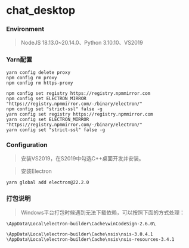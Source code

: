 # chat_desktop

### Environment

> NodeJS 18.13.0~20.14.0、Python 3.10.10、VS2019


### Yarn配置

```shell
yarn config delete proxy
npm config rm proxy
npm config rm https-proxy
```

```shell
npm config set registry https://registry.npmmirror.com
npm config set ELECTRON_MIRROR "https://registry.npmmirror.com/-/binary/electron/"
npm config set "strict-ssl" false -g
yarn config set registry https://registry.npmmirror.com
yarn config set ELECTRON_MIRROR "https://registry.npmmirror.com/-/binary/electron/"
yarn config set "strict-ssl" false -g
```

### Configuration

> 安装VS2019，在S2019中勾选C++桌面开发并安装。

> 安装Electron

```shell
yarn global add electron@22.2.0
```

### 打包说明

> Windows平台打包时候遇到无法下载依赖，可以按照下面的方式处理：

```shell
\AppData\Local\electron-builder\Cache\winCodeSign-2.6.0\
```

```shell
\AppData\Local\electron-builder\Cache\nsis\nsis-3.0.4.1
\AppData\Local\electron-builder\Cache\nsis\nsis-resources-3.4.1
```
